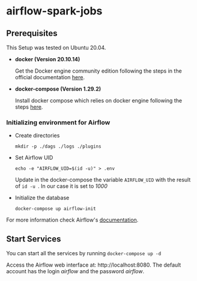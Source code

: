# airflow-spark-jobs

## Prerequisites

This Setup was tested on Ubuntu 20.04.

- **docker (Version 20.10.14)**

  Get the Docker engine community edition following the steps in the official documentation [here](https://docs.docker.com/install/linux/docker-ce/ubuntu/).

- **docker-compose (Version 1.29.2)**

  Install docker compose which relies on docker engine following the steps [here](https://docs.docker.com/compose/install/).

### Initializing environment for Airflow 

- Create directories 
  
  ``` mkdir -p ./dags ./logs ./plugins ```

- Set Airflow UID 

  ``` echo -e "AIRFLOW_UID=$(id -u)" > .env ```
  
  Update in the docker-compose the variable ```AIRFLOW_UID``` with the result of ```id -u ```. In our case it is set to *1000*
  
- Initialize the database 

  ``` docker-compose up airflow-init ```
  
For more information check Airflow's [documentation](https://airflow.apache.org/docs/apache-airflow/stable/start/docker.html). 

## Start Services

You can start all the services by running ```docker-compose up -d```

Access the Airflow web interface at: http://localhost:8080. The default account has the login *airflow* and the password *airflow*.
